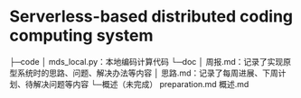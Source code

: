 # Serverless-based distributed coding computing system
├─code
│      mds_local.py：本地编码计算代码
└─doc
    │  周报.md：记录了实现原型系统时的思路、问题、解决办法等内容
    │  思路.md：记录了每周进展、下周计划、待解决问题等内容
    └─概述（未完成）
            preparation.md
            概述.md
